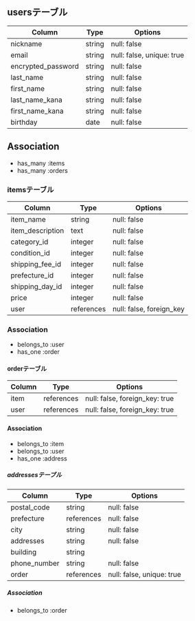 ## usersテーブル

| Column             | Type   | Options                   |
| ------------------ | ------ | ------------------------- |
| nickname           | string | null: false               |
| email              | string | null: false, unique: true |
| encrypted_password | string | null: false               |
| last_name          | string | null: false               |
| first_name         | string | null: false               |
| last_name_kana     | string | null: false               |
| first_name_kana    | string | null: false               |
| birthday           | date   | null: false               |

## Association

- has_many :items
- has_many :orders

### itemsテーブル
| Column             | Type       | Options                  |
| ------------------ | ---------- | ------------------------ |
| item_name          | string     | null: false              |
| item_description   | text       | null: false              |
| category_id        | integer    | null: false              |
| condition_id       | integer    | null: false              |
| shipping_fee_id    | integer    | null: false              |
| prefecture_id      | integer    | null: false              |
| shipping_day_id    | integer    | null: false              |
| price              | integer    | null: false              |
| user               | references | null: false, foreign_key |

### Association
- belongs_to :user
- has_one :order

#### orderテーブル
| Column  | Type       | Options                        |
| ------- | ---------- | ------------------------------ |
| item    | references | null: false, foreign_key: true |
| user    | references | null: false, foreign_key: true |

#### Association
- belongs_to :item
- belongs_to :user
- has_one :address

##### addressesテーブル
| Column       | Type       | Options                   |
| ------------ | ---------- | ------------------------- |
| postal_code  | string     | null: false               |
| prefecture   | references | null: false               |
| city         | string     | null: false               |
| addresses    | string     | null: false               |
| building     | string     |                           |
| phone_number | string     | null: false               |
| order        | references | null: false, unique: true |

##### Association
- belongs_to :order


